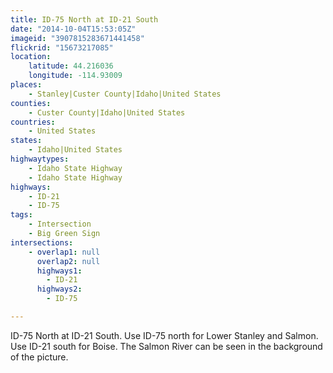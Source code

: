 ```yaml
---
title: ID-75 North at ID-21 South
date: "2014-10-04T15:53:05Z"
imageid: "3907815283671441458"
flickrid: "15673217085"
location:
    latitude: 44.216036
    longitude: -114.93009
places:
    - Stanley|Custer County|Idaho|United States
counties:
    - Custer County|Idaho|United States
countries:
    - United States
states:
    - Idaho|United States
highwaytypes:
    - Idaho State Highway
    - Idaho State Highway
highways:
    - ID-21
    - ID-75
tags:
    - Intersection
    - Big Green Sign
intersections:
    - overlap1: null
      overlap2: null
      highways1:
        - ID-21
      highways2:
        - ID-75

---
```

ID-75 North at ID-21 South.  Use ID-75 north for Lower Stanley and Salmon.  Use ID-21 south for Boise.  The Salmon River can be seen in the background of the picture.